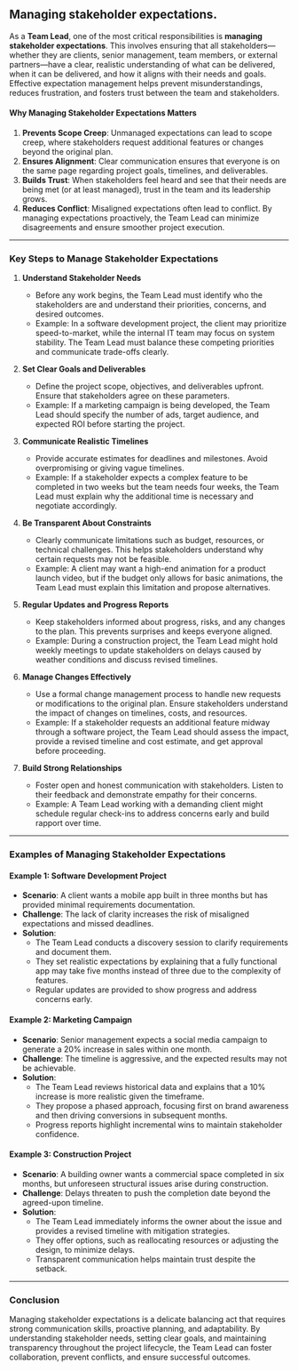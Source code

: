 ## Managing stakeholder expectations.

As a **Team Lead**, one of the most critical responsibilities is **managing stakeholder expectations**. This involves ensuring that all stakeholders—whether they are clients, senior management, team members, or external partners—have a clear, realistic understanding of what can be delivered, when it can be delivered, and how it aligns with their needs and goals. Effective expectation management helps prevent misunderstandings, reduces frustration, and fosters trust between the team and stakeholders.

#### **Why Managing Stakeholder Expectations Matters**
1. **Prevents Scope Creep**: Unmanaged expectations can lead to scope creep, where stakeholders request additional features or changes beyond the original plan.
2. **Ensures Alignment**: Clear communication ensures that everyone is on the same page regarding project goals, timelines, and deliverables.
3. **Builds Trust**: When stakeholders feel heard and see that their needs are being met (or at least managed), trust in the team and its leadership grows.
4. **Reduces Conflict**: Misaligned expectations often lead to conflict. By managing expectations proactively, the Team Lead can minimize disagreements and ensure smoother project execution.

---

### **Key Steps to Manage Stakeholder Expectations**

1. **Understand Stakeholder Needs**
    - Before any work begins, the Team Lead must identify who the stakeholders are and understand their priorities, concerns, and desired outcomes.
    - Example: In a software development project, the client may prioritize speed-to-market, while the internal IT team may focus on system stability. The Team Lead must balance these competing priorities and communicate trade-offs clearly.

2. **Set Clear Goals and Deliverables**
    - Define the project scope, objectives, and deliverables upfront. Ensure that stakeholders agree on these parameters.
    - Example: If a marketing campaign is being developed, the Team Lead should specify the number of ads, target audience, and expected ROI before starting the project.

3. **Communicate Realistic Timelines**
    - Provide accurate estimates for deadlines and milestones. Avoid overpromising or giving vague timelines.
    - Example: If a stakeholder expects a complex feature to be completed in two weeks but the team needs four weeks, the Team Lead must explain why the additional time is necessary and negotiate accordingly.

4. **Be Transparent About Constraints**
    - Clearly communicate limitations such as budget, resources, or technical challenges. This helps stakeholders understand why certain requests may not be feasible.
    - Example: A client may want a high-end animation for a product launch video, but if the budget only allows for basic animations, the Team Lead must explain this limitation and propose alternatives.

5. **Regular Updates and Progress Reports**
    - Keep stakeholders informed about progress, risks, and any changes to the plan. This prevents surprises and keeps everyone aligned.
    - Example: During a construction project, the Team Lead might hold weekly meetings to update stakeholders on delays caused by weather conditions and discuss revised timelines.

6. **Manage Changes Effectively**
    - Use a formal change management process to handle new requests or modifications to the original plan. Ensure stakeholders understand the impact of changes on timelines, costs, and resources.
    - Example: If a stakeholder requests an additional feature midway through a software project, the Team Lead should assess the impact, provide a revised timeline and cost estimate, and get approval before proceeding.

7. **Build Strong Relationships**
    - Foster open and honest communication with stakeholders. Listen to their feedback and demonstrate empathy for their concerns.
    - Example: A Team Lead working with a demanding client might schedule regular check-ins to address concerns early and build rapport over time.

---

### **Examples of Managing Stakeholder Expectations**

#### **Example 1: Software Development Project**
- **Scenario**: A client wants a mobile app built in three months but has provided minimal requirements documentation.
- **Challenge**: The lack of clarity increases the risk of misaligned expectations and missed deadlines.
- **Solution**:
    - The Team Lead conducts a discovery session to clarify requirements and document them.
    - They set realistic expectations by explaining that a fully functional app may take five months instead of three due to the complexity of features.
    - Regular updates are provided to show progress and address concerns early.

#### **Example 2: Marketing Campaign**
- **Scenario**: Senior management expects a social media campaign to generate a 20% increase in sales within one month.
- **Challenge**: The timeline is aggressive, and the expected results may not be achievable.
- **Solution**:
    - The Team Lead reviews historical data and explains that a 10% increase is more realistic given the timeframe.
    - They propose a phased approach, focusing first on brand awareness and then driving conversions in subsequent months.
    - Progress reports highlight incremental wins to maintain stakeholder confidence.

#### **Example 3: Construction Project**
- **Scenario**: A building owner wants a commercial space completed in six months, but unforeseen structural issues arise during construction.
- **Challenge**: Delays threaten to push the completion date beyond the agreed-upon timeline.
- **Solution**:
    - The Team Lead immediately informs the owner about the issue and provides a revised timeline with mitigation strategies.
    - They offer options, such as reallocating resources or adjusting the design, to minimize delays.
    - Transparent communication helps maintain trust despite the setback.

---

### **Conclusion**

Managing stakeholder expectations is a delicate balancing act that requires strong communication skills, proactive planning, and adaptability. By understanding stakeholder needs, setting clear goals, and maintaining transparency throughout the project lifecycle, the Team Lead can foster collaboration, prevent conflicts, and ensure successful outcomes.